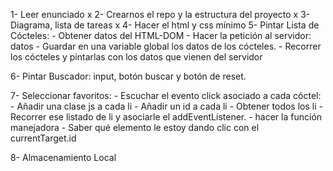 1- Leer enunciado x
2- Crearnos el repo y la estructura del proyecto x
3- Diagrama, lista de tareas x
4- Hacer el html y css mínimo
5- Pintar Lista de Cócteles: 
    - Obtener datos del HTML-DOM
    - Hacer la petición al servidor: datos
    - Guardar en una variable global los datos de los cócteles.
    - Recorrer los cócteles y pintarlas con los datos que vienen del servidor

6- Pintar Buscador: input, botón buscar y botón de reset.


7- Seleccionar favoritos: 
    - Escuchar el evento click asociado a cada cóctel: 
        - Añadir una clase js a cada li
        - Añadir un id a cada li
        - Obtener todos los li
        - Recorrer ese listado de li y asociarle el addEventListener. 
        - hacer la función manejadora
        - Saber qué elemento le estoy dando clic con el currentTarget.id

8- Almacenamiento Local
